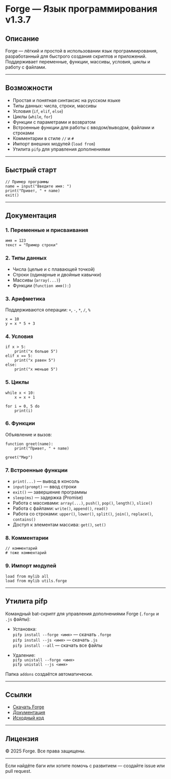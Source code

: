# Forge — Язык программирования v1.3.7


## Описание

Forge — лёгкий и простой в использовании язык программирования, разработанный для быстрого создания скриптов и приложений. Поддерживает переменные, функции, массивы, условия, циклы и работу с файлами.

---

## Возможности

- Простая и понятная синтаксис на русском языке
- Типы данных: числа, строки, массивы
- Условия (`if`, `elif`, `else`)
- Циклы (`while`, `for`)
- Функции с параметрами и возвратом
- Встроенные функции для работы с вводом/выводом, файлами и строками
- Комментарии в стиле `//` и `#`
- Импорт внешних модулей (`load from`)
- Утилита `pifp` для управления дополнениями

---

## Быстрый старт

```forge
// Пример программы
name = input("Введите имя: ")
print("Привет, " + name)
exit()
```

---

## Документация

### 1. Переменные и присваивания

```forge
имя = 123
текст = "Пример строки"
```

### 2. Типы данных

- Числа (целые и с плавающей точкой)
- Строки (одинарные и двойные кавычки)
- Массивы (`array(...)`)
- Функции (`function имя():`)

### 3. Арифметика

Поддерживаются операции: `+`, `-`, `*`, `/`, `%`

```forge
x = 10
y = x * 5 + 3
```

### 4. Условия

```forge
if x > 5:
    print("x больше 5")
elif x == 5:
    print("x равен 5")
else:
    print("x меньше 5")
```

### 5. Циклы

```forge
while x < 10:
    x = x + 1

for i = 0, 5 do
    print(i)
```

### 6. Функции

Объявление и вызов:

```forge
function greet(name):
    print("Привет, " + name)

greet("Мир")
```

### 7. Встроенные функции

- `print(...)` — вывод в консоль
- `input(prompt)` — ввод строки
- `exit()` — завершение программы
- `sleep(ms)` — задержка (Promise)
- Работа с массивами: `array(...)`, `push()`, `pop()`, `length()`, `slice()`
- Работа с файлами: `write()`, `append()`, `read()`
- Работа со строками: `upper()`, `lower()`, `split()`, `join()`, `replace()`, `contains()`
- Доступ к элементам массива: `get()`, `set()`

### 8. Комментарии

```forge
// комментарий
# тоже комментарий
```

### 9. Импорт модулей

```forge
load from mylib all
load from mylib utils.forge
```

---

## Утилита pifp

Командный bat-скрипт для управления дополнениями Forge (`.forge` и `.js` файлы):

- Установка:  
  `pifp install --forge <имя>` — скачать `.forge`  
  `pifp install --js <имя>` — скачать `.js`  
  `pifp install --all` — скачать все файлы  

- Удаление:  
  `pifp unistall --forge <имя>`  
  `pifp unistall --js <имя>`

Папка `addons` создаётся автоматически.

---

## Ссылки

- [Скачать Forge](Forge.exe)
- [Документация](README.md)
- [Исходный код](source.html)

---

## Лицензия

© 2025 Forge. Все права защищены.

---

Если найдёте баги или хотите помочь с развитием — создайте issue или pull request.

